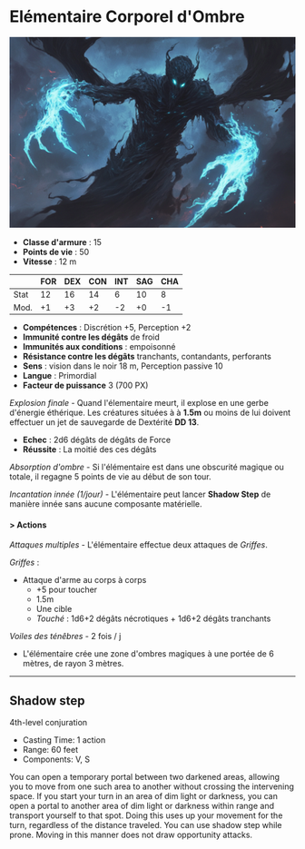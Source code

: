 # Elémentaire Corporel d'Ombre
![Elémentaire Corporel d'Ombre](../../_images/shadowElemental.png)

* **Classe d'armure** : 15
* **Points de vie** : 50
* **Vitesse** : 12 m  

|    |FOR|DEX|CON|INT|SAG|CHA|
|----|---|---|---|---|---|---|
|Stat|12 |16 |14 |6  |10 |8  |
|Mod.|+1 |+3 |+2 |-2 |+0 |-1 |

* **Compétences** : Discrétion +5, Perception +2
* **Immunité contre les dégâts** de froid
* **Immunités aux conditions** : empoisonné
* **Résistance contre les dégâts** tranchants, contandants, perforants
* **Sens** : vision dans le noir 18 m, Perception passive 10
* **Langue** : Primordial
* **Facteur de puissance** 3 (700 PX)

*Explosion finale* - Quand l'élementaire meurt, il explose en une gerbe d'énergie éthérique. Les créatures situées à à **1.5m** ou moins de lui doivent effectuer un jet de sauvegarde de Dextérité **DD 13**.
* **Echec** : 2d6 dégâts de dégâts de Force
* **Réussite** : La moitié des ces dégâts

*Absorption d'ombre* - Si l'élémentaire est dans une obscurité magique ou totale, il regagne 5 points de vie au début de son tour.

*Incantation innée (1/jour)* -  L'élémentaire peut lancer **Shadow Step** de manière innée sans aucune composante matérielle.

#### > Actions

*Attaques multiples* - L'élémentaire effectue deux attaques de *Griffes*.

*Griffes* : 
* Attaque d'arme au corps à corps
    * +5 pour toucher
    * 1.5m 
    * Une cible
    * *Touché* : 1d6+2 dégâts nécrotiques + 1d6+2 dégâts tranchants

*Voiles des ténêbres* - 2 fois / j
* L'élémentaire crée une zone d'ombres magiques à une portée de 6 mètres, de rayon 3 mètres. 

---
## Shadow step
4th-level conjuration

* Casting Time: 1 action
* Range: 60 feet
* Components: V, S

You can open a temporary portal between two darkened areas, allowing you to move from one such area to another without crossing the intervening space. If you start your turn in an area of dim light or darkness, you can open a portal to another area of dim light or darkness within range and transport yourself to that spot. Doing this uses up your movement for the turn, regardless of the distance traveled. You can use shadow step while prone. Moving in this manner does not draw opportunity attacks.